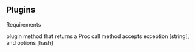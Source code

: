 ## Plugins

Requirements

plugin method that returns a Proc
call method accepts exception [string], and options [hash]
